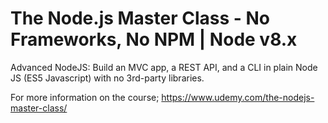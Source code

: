 # The Node.js Master Class - No Frameworks, No NPM | Node v8.x

Advanced NodeJS: Build an MVC app, a REST API, and a CLI in plain Node JS (ES5 Javascript) with no 3rd-party libraries.

For more information on the course; https://www.udemy.com/the-nodejs-master-class/
